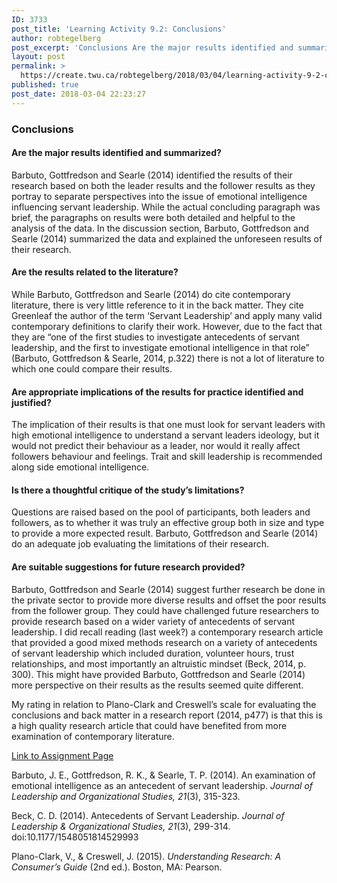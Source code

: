 ```yaml
---
ID: 3733
post_title: 'Learning Activity 9.2: Conclusions'
author: robtegelberg
post_excerpt: 'Conclusions Are the major results identified and summarized? Barbuto, Gottfredson and Searle (2014) identified the results of their research based on both the leader results and the follower results as they portray to separate perspectives into the issue of emotional intelligence influencing servant leadership. While the actual concluding paragraph was brief, the paragraphs on results [&hellip;]'
layout: post
permalink: >
  https://create.twu.ca/robtegelberg/2018/03/04/learning-activity-9-2-conclusions/
published: true
post_date: 2018-03-04 22:23:27
---
```

<h3>Conclusions</h3>

<h4>Are the major results identified and summarized?</h4>

Barbuto, Gottfredson and Searle (2014) identified the results of their research based on both the leader results and the follower results as they portray to separate perspectives into the issue of emotional intelligence influencing servant leadership. While the actual concluding paragraph was brief, the paragraphs on results were both detailed and helpful to the analysis of the data. In the discussion section, Barbuto, Gottfredson and Searle (2014) summarized the data and explained the unforeseen results of their research.

<h4>Are the results related to the literature?</h4>

While Barbuto, Gottfredson and Searle (2014) do cite contemporary literature, there is very little reference to it in the back matter. They cite Greenleaf the author of the term &#8216;Servant Leadership&#8217; and apply many valid contemporary definitions to clarify their work. However, due to the fact that they are &#8220;one of the first studies to investigate antecedents of servant leadership, and the first to investigate emotional intelligence in that role&#8221; (Barbuto, Gottfredson &amp; Searle, 2014, p.322) there is not a lot of literature to which one could compare their results.

<h4>Are appropriate implications of the results for practice identified and justified?</h4>

The implication of their results is that one must look for servant leaders with high emotional intelligence to understand a servant leaders ideology, but it would not predict their behaviour as a leader, nor would it really affect followers behaviour and feelings. Trait and skill leadership is recommended along side emotional intelligence.

<h4>Is there a thoughtful critique of the study’s limitations?</h4>

Questions are raised based on the pool of participants, both leaders and followers, as to whether it was truly an effective group both in size and type to provide a more expected result. Barbuto, Gottfredson and Searle (2014) do an adequate job evaluating the limitations of their research.

<h4>Are suitable suggestions for future research provided?</h4>

Barbuto, Gottfredson and Searle (2014) suggest further research be done in the private sector to provide more diverse results and offset the poor results from the follower group. They could have challenged future researchers to provide research based on a wider variety of antecedents of servant leadership. I did recall reading (last week?) a contemporary research article that provided a good mixed methods research on a variety of antecedents of servant leadership which included duration, volunteer hours, trust relationships, and most importantly an altruistic mindset (Beck, 2014, p. 300). This might have provided Barbuto, Gottfredson and Searle (2014) more perspective on their results as the results seemed quite different.

My rating in relation to Plano-Clark and Creswell&#8217;s scale for evaluating the conclusions and back matter in a research report (2014, p477) is that this is a high quality research article that could have benefited from more examination of contemporary literature.

<a href="https://create.twu.ca/ldrs591/unit-9-learning-activities/">Link to Assignment Page</a>

Barbuto, J. E., Gottfredson, R. K., &amp; Searle, T. P. (2014). An examination of emotional intelligence as an antecedent of servant leadership. <em>Journal of Leadership and Organizational Studies, 21</em>(3), 315-323.

Beck, C. D. (2014). Antecedents of Servant Leadership. <i>Journal of Leadership &amp; Organizational Studies,</i> <i>21</i>(3), 299-314. doi:10.1177/1548051814529993

Plano-Clark, V., &amp; Creswell, J. (2015). <em>Understanding Research: A Consumer’s Guide</em> (2nd ed.). Boston, MA: Pearson.

&nbsp;